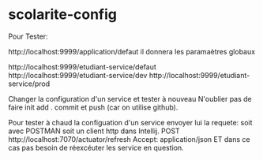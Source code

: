 # scolarite-config

Pour Tester:

http://localhost:9999/application/defaut
il donnera les paramaètres globaux

http://localhost:9999/etudiant-service/defaut
http://localhost:9999/etudiant-service/dev
http://localhost:9999/etudiant-service/prod


Changer la configuration d'un service et tester à nouveau
N'oublier pas de  faire init add .  commit et push (car on utilise github).

Pour tester à chaud la configuation d'un service
envoyer lui la requete: soit avec POSTMAN soit un client http dans Intellij.
POST http://localhost:7070/actuator/refresh
Accept: application/json
ET dans ce cas pas besoin de réexcéuter les service en question.


